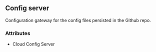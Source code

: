 ## Config server

Configuration gateway for the config files persisted in the Github repo.

### Attributes

- Cloud Config Server
